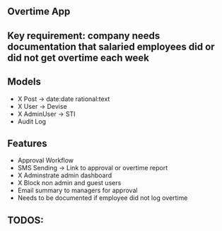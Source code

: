 ## Overtime App

## Key requirement: company needs documentation that salaried employees did or did not get overtime each week

## Models
- X Post -> date:date rational:text
- X User -> Devise
- X AdminUser -> STI
- Audit Log

## Features
- Approval Workflow
- SMS Sending -> Link to approval or overtime report
- X Adminstrate admin dashboard
- X Block non admin and guest users
- Email summary to managers for approval
- Needs to be documented if employee did not log overtime

## TODOS:
